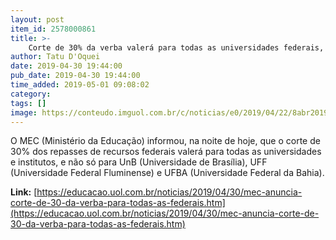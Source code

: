 ```yaml
---
layout: post
item_id: 2578000861
title: >-
    Corte de 30% da verba valerá para todas as universidades federais, diz MEC
author: Tatu D'Oquei
date: 2019-04-30 19:44:00
pub_date: 2019-04-30 19:44:00
time_added: 2019-05-01 09:08:02
category: 
tags: []
image: https://conteudo.imguol.com.br/c/noticias/e0/2019/04/22/8abr2019---predio-do-ministerio-da-educacao-mec-1555968090595_v2_615x300.jpg
---
```


O MEC (Ministério da Educação) informou, na noite de hoje, que o corte de 30% dos repasses de recursos federais valerá para todas as universidades e institutos, e não só para UnB (Universidade de Brasília), UFF (Universidade Federal Fluminense) e UFBA (Universidade Federal da Bahia).

**Link:** [https://educacao.uol.com.br/noticias/2019/04/30/mec-anuncia-corte-de-30-da-verba-para-todas-as-federais.htm](https://educacao.uol.com.br/noticias/2019/04/30/mec-anuncia-corte-de-30-da-verba-para-todas-as-federais.htm)

